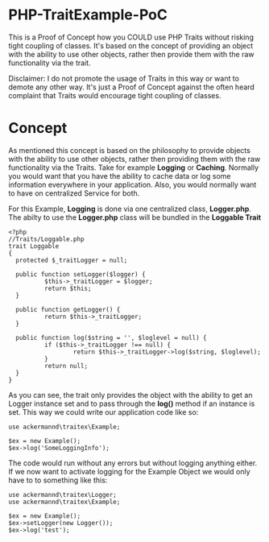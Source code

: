 PHP-TraitExample-PoC
====================

This is a Proof of Concept how you COULD use PHP Traits without risking tight coupling of classes. It's based on the concept of providing an object with the ability to use other objects, rather then provide them with the raw functionality via the trait.

Disclaimer: I do not promote the usage of Traits in this way or want to demote any other way. It's just a Proof of Concept against the often heard complaint that Traits would encourage tight coupling of classes. 

Concept
=======
As mentioned this concept is based on the philosophy to provide objects with the ability to use other objects, rather then providing them with the raw functionality via the Traits. Take for example __Logging__ or __Caching__. Normally you would want that you have the ability to cache data or log some information everywhere in your application. Also, you would normally want to have on centralized Service for both. 

For this Example, __Logging__ is done via one centralized class, __Logger.php__. 
The abilty to use the __Logger.php__ class will be bundled in the __Loggable Trait__

    <?php
    //Traits/Loggable.php
    trait Loggable 
    {
      protected $_traitLogger = null;
      
      public function setLogger($logger) {
              $this->_traitLogger = $logger;
              return $this;
      }
      
      public function getLogger() {
              return $this->_traitLogger;
      }
      
      public function log($string = '', $loglevel = null) {
              if ($this->_traitLogger !== null) {
                      return $this->_traitLogger->log($string, $loglevel);    
              }
              return null;
      }        
    }
    
As you can see, the trait only provides the object with the ability to get an Logger instance set and to pass through the __log()__ method if an instance is set. This way we could write our application code like so: 

    use ackermannd\traitex\Example;
    
    $ex = new Example();
    $ex->log('SomeLoggingInfo');

The code would run without any errors but without logging anything either. If we now want to activate logging for the Example Object we would only have to to something like this: 

    use ackermannd\traitex\Logger;
    use ackermannd\traitex\Example;
    
    $ex = new Example();
    $ex->setLogger(new Logger());
    $ex->log('test');
